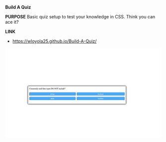 **Build A Quiz**

**PURPOSE**
Basic quiz setup to test your knowledge in CSS. Think you can ace it?







**LINK**
* https://wloyola25.github.io/Build-A-Quiz/

![Alt text](/img/screenshot.jpeg "quiz shot")
